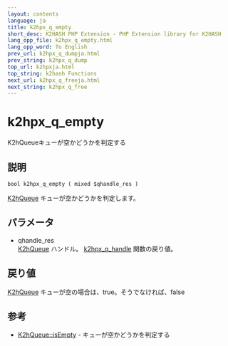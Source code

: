 ```yaml
---
layout: contents
language: ja
title: k2hpx_q_empty
short_desc: K2HASH PHP Extension - PHP Extension library for K2HASH
lang_opp_file: k2hpx_q_empty.html
lang_opp_word: To English
prev_url: k2hpx_q_dumpja.html
prev_string: k2hpx_q_dump
top_url: k2hpxja.html
top_string: k2hash Functions
next_url: k2hpx_q_freeja.html
next_string: k2hpx_q_free
---
```


# k2hpx_q_empty
K2hQueueキューが空かどうかを判定する

## 説明
```
bool k2hpx_q_empty ( mixed $qhandle_res )
```
[K2hQueue](k2hq_classja.html) キューが空かどうかを判定します。 

## パラメータ
- qhandle_res  
[K2hQueue](k2hq_classja.html) ハンドル。 [k2hpx_q_handle](k2hpx_q_handleja.html) 関数の戻り値。

## 戻り値
[K2hQueue](k2hq_classja.html) キューが空の場合は、true。そうでなければ、false 

## 参考
- [K2hQueue::isEmpty](k2hq_isEmptyja.html) - キューが空かどうかを判定する
